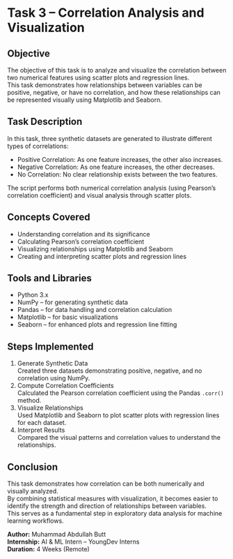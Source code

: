 # Task 3 – Correlation Analysis and Visualization

## Objective
The objective of this task is to analyze and visualize the correlation between two numerical features using scatter plots and regression lines.  
This task demonstrates how relationships between variables can be positive, negative, or have no correlation, and how these relationships can be represented visually using Matplotlib and Seaborn.

## Task Description
In this task, three synthetic datasets are generated to illustrate different types of correlations:
- Positive Correlation: As one feature increases, the other also increases.
- Negative Correlation: As one feature increases, the other decreases.
- No Correlation: No clear relationship exists between the two features.

The script performs both numerical correlation analysis (using Pearson’s correlation coefficient) and visual analysis through scatter plots.

## Concepts Covered
- Understanding correlation and its significance  
- Calculating Pearson’s correlation coefficient  
- Visualizing relationships using Matplotlib and Seaborn  
- Creating and interpreting scatter plots and regression lines

## Tools and Libraries
- Python 3.x  
- NumPy – for generating synthetic data  
- Pandas – for data handling and correlation calculation  
- Matplotlib – for basic visualizations  
- Seaborn – for enhanced plots and regression line fitting

## Steps Implemented
1. Generate Synthetic Data  
   Created three datasets demonstrating positive, negative, and no correlation using NumPy.
2. Compute Correlation Coefficients  
   Calculated the Pearson correlation coefficient using the Pandas `.corr()` method.
3. Visualize Relationships  
   Used Matplotlib and Seaborn to plot scatter plots with regression lines for each dataset.
4. Interpret Results  
   Compared the visual patterns and correlation values to understand the relationships.

## Conclusion
This task demonstrates how correlation can be both numerically and visually analyzed.  
By combining statistical measures with visualization, it becomes easier to identify the strength and direction of relationships between variables.  
This serves as a fundamental step in exploratory data analysis for machine learning workflows.

**Author:** Muhammad Abdullah Butt  
**Internship:** AI & ML Intern – YoungDev Interns  
**Duration:** 4 Weeks (Remote)